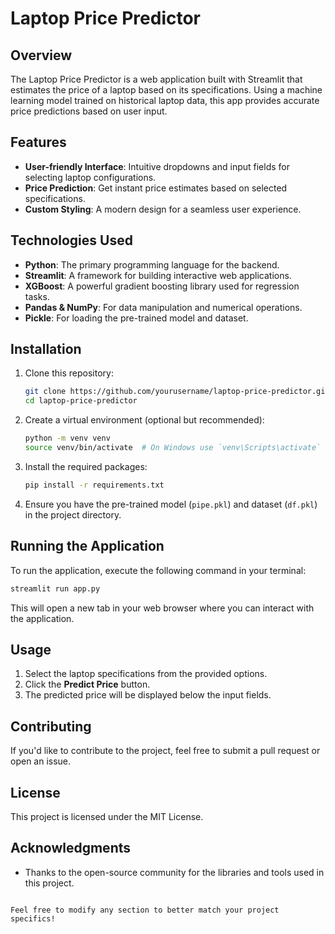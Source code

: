 # Laptop Price Predictor

## Overview

The Laptop Price Predictor is a web application built with Streamlit that estimates the price of a laptop based on its specifications. Using a machine learning model trained on historical laptop data, this app provides accurate price predictions based on user input.

## Features

- **User-friendly Interface**: Intuitive dropdowns and input fields for selecting laptop configurations.
- **Price Prediction**: Get instant price estimates based on selected specifications.
- **Custom Styling**: A modern design for a seamless user experience.

## Technologies Used

- **Python**: The primary programming language for the backend.
- **Streamlit**: A framework for building interactive web applications.
- **XGBoost**: A powerful gradient boosting library used for regression tasks.
- **Pandas & NumPy**: For data manipulation and numerical operations.
- **Pickle**: For loading the pre-trained model and dataset.

## Installation

1. Clone this repository:
   ```bash
   git clone https://github.com/yourusername/laptop-price-predictor.git
   cd laptop-price-predictor
   ```

2. Create a virtual environment (optional but recommended):
   ```bash
   python -m venv venv
   source venv/bin/activate  # On Windows use `venv\Scripts\activate`
   ```

3. Install the required packages:
   ```bash
   pip install -r requirements.txt
   ```

4. Ensure you have the pre-trained model (`pipe.pkl`) and dataset (`df.pkl`) in the project directory.

## Running the Application

To run the application, execute the following command in your terminal:

```bash
streamlit run app.py
```

This will open a new tab in your web browser where you can interact with the application.

## Usage

1. Select the laptop specifications from the provided options.
2. Click the **Predict Price** button.
3. The predicted price will be displayed below the input fields.

## Contributing

If you'd like to contribute to the project, feel free to submit a pull request or open an issue.

## License

This project is licensed under the MIT License.

## Acknowledgments

- Thanks to the open-source community for the libraries and tools used in this project.
```

Feel free to modify any section to better match your project specifics!
